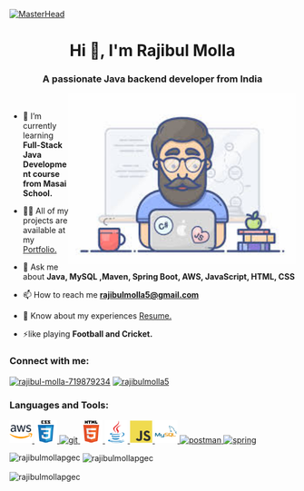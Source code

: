 [![MasterHead](https://developers.giphy.com/branch/master/static/api-512d36c09662682717108a38bbb5c57d.gif)](https://github.com/RaJiBuLmOlLaPGEC)
<h1 align="center">Hi 👋, I'm Rajibul Molla</h1>
<h3 align="center">A passionate Java backend developer from India</h3>
<img align="right" alt="Coding" width="400" src="https://github.com/RaJiBuLmOlLaPGEC/RaJiBuLmOlLaPGEC/blob/main/images/skills/images.jfif">
<!-- <p align="left"> <img src="https://komarev.com/ghpvc/?username=rajibulmollapgec&label=Profile%20views&color=0e75b6&style=flat" alt="rajibulmollapgec" /> </p> -->

<!-- <p align="left"> <a href="https://github.com/ryo-ma/github-profile-trophy"><img src="https://github-profile-trophy.vercel.app/?username=rajibulmollapgec" alt="rajibulmollapgec" /></a> </p> -->

<p align="left"> <a href="https://twitter.com/" target="blank"><img src="https://img.shields.io/twitter/follow/?logo=twitter&style=for-the-badge" alt="" /></a> </p>

- 🌱 I’m currently learning **Full-Stack Java Development course from Masai School.**

- 👨‍💻 All of my projects are available at my [Portfolio.](https://rajibulmollapgec.github.io/)

- 💬 Ask me about **Java, MySQL ,Maven, Spring Boot, AWS, JavaScript, HTML, CSS**

- 📫 How to reach me **rajibulmolla5@gmail.com**

- 📄 Know about my experiences [Resume.](https://drive.google.com/file/d/18b2s-c2CZz98XB-Wns2bF_sJ6Bk8veXt/view?usp=share_link)

- ⚡like playing **Football and Cricket.**

<h3 align="left">Connect with me:</h3>
<p align="left">
<a href="https://linkedin.com/in/rajibul-molla-719879234" target="blank"><img align="center" src="https://raw.githubusercontent.com/rahuldkjain/github-profile-readme-generator/master/src/images/icons/Social/linked-in-alt.svg" alt="rajibul-molla-719879234" height="30" width="40" /></a>
<a href="https://www.hackerrank.com/rajibulmolla5" target="blank"><img align="center" src="https://raw.githubusercontent.com/rahuldkjain/github-profile-readme-generator/master/src/images/icons/Social/hackerrank.svg" alt="rajibulmolla5" height="30" width="40" /></a>
</p>

<h3 align="left">Languages and Tools:</h3>
<p align="left"> <a href="https://aws.amazon.com" target="_blank" rel="noreferrer"> <img src="https://raw.githubusercontent.com/devicons/devicon/master/icons/amazonwebservices/amazonwebservices-original-wordmark.svg" alt="aws" width="40" height="40"/> </a> <a href="https://www.w3schools.com/css/" target="_blank" rel="noreferrer"> <img src="https://raw.githubusercontent.com/devicons/devicon/master/icons/css3/css3-original-wordmark.svg" alt="css3" width="40" height="40"/> </a> <a href="https://git-scm.com/" target="_blank" rel="noreferrer"> <img src="https://www.vectorlogo.zone/logos/git-scm/git-scm-icon.svg" alt="git" width="40" height="40"/> </a> <a href="https://www.w3.org/html/" target="_blank" rel="noreferrer"> <img src="https://raw.githubusercontent.com/devicons/devicon/master/icons/html5/html5-original-wordmark.svg" alt="html5" width="40" height="40"/> </a> <a href="https://www.java.com" target="_blank" rel="noreferrer"> <img src="https://raw.githubusercontent.com/devicons/devicon/master/icons/java/java-original.svg" alt="java" width="40" height="40"/> </a> <a href="https://developer.mozilla.org/en-US/docs/Web/JavaScript" target="_blank" rel="noreferrer"> <img src="https://raw.githubusercontent.com/devicons/devicon/master/icons/javascript/javascript-original.svg" alt="javascript" width="40" height="40"/> </a> <a href="https://www.mysql.com/" target="_blank" rel="noreferrer"> <img src="https://raw.githubusercontent.com/devicons/devicon/master/icons/mysql/mysql-original-wordmark.svg" alt="mysql" width="40" height="40"/> </a> <a href="https://postman.com" target="_blank" rel="noreferrer"> <img src="https://www.vectorlogo.zone/logos/getpostman/getpostman-icon.svg" alt="postman" width="40" height="40"/> </a> <a href="https://spring.io/" target="_blank" rel="noreferrer"> <img src="https://www.vectorlogo.zone/logos/springio/springio-icon.svg" alt="spring" width="40" height="40"/> </a> </p>

<p><img align="left" src="https://github-readme-stats.vercel.app/api/top-langs?username=rajibulmollapgec&show_icons=true&locale=en&layout=compact" alt="rajibulmollapgec" /></p>

<p>&nbsp;<img align="center" src="https://github-readme-stats.vercel.app/api?username=rajibulmollapgec&show_icons=true&locale=en" alt="rajibulmollapgec" /></p>

<p><img align="center" src="https://github-readme-streak-stats.herokuapp.com/?user=rajibulmollapgec&" alt="rajibulmollapgec" /></p>
